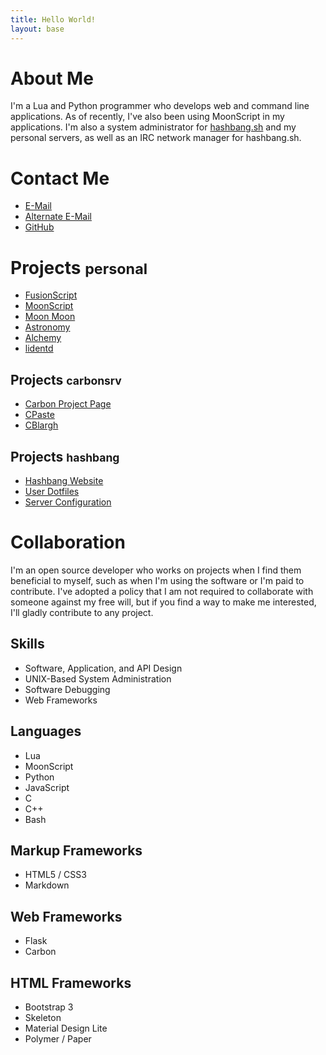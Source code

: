 ```yaml
---
title: Hello World!
layout: base
---
```


# About Me

I'm a Lua and Python programmer who develops web and command line applications.
As of recently, I've also been using MoonScript in my applications. I'm also
a system administrator for [hashbang.sh](https://hashbang.sh) and my personal
servers, as well as an IRC network manager for hashbang.sh.

# Contact Me

* [E-Mail](mailto:charles@hashbang.sh)
* [Alternate E-Mail](mailto:ryan@hashbang.sh)
* [GitHub](https://github.com/ChickenNuggers)

# Projects <small>personal</small>

 * [FusionScript](https;//github.com/ChickenNuggers/FusionScript)
 * [MoonScript](https://github.com/ChickenNuggers/moonscript)
 * [Moon Moon](https://github.com/ChickenNuggers/Moon-Moon)
 * [Astronomy](https://github.com/ChickenNuggers/Astronomy)
 * [Alchemy](https://github.com/ChickenNuggers/Alchemy)
 * [lidentd](https://github.com/ChickenNuggers/lidentd)

## Projects <small>carbonsrv</small>

 * [Carbon Project Page](https://github.com/carbonsrv)
 * [CPaste](https://github.com/carbonsrv/cpaste)
 * [CBlargh](https://github.com/carbonsrv/cblargh)

## Projects <small>hashbang</small>

 * [Hashbang Website](https://hashbang.sh)
 * [User Dotfiles](https://github.com/hashbang/dotfiles)
 * [Server Configuration](https://github.com/hashbang/shell-etc)

# Collaboration

I'm an open source developer who works on projects when I find them beneficial
to myself, such as when I'm using the software or I'm paid to contribute. I've
adopted a policy that I am not required to collaborate with someone against my
free will, but if you find a way to make me interested, I'll gladly contribute
to any project.

## Skills

 * Software, Application, and API Design
 * UNIX-Based System Administration
 * Software Debugging
 * Web Frameworks

## Languages

 * Lua
 * MoonScript
 * Python
 * JavaScript
 * C
 * C++
 * Bash

## Markup Frameworks

 * HTML5 / CSS3
 * Markdown

## Web Frameworks

 * Flask
 * Carbon

## HTML Frameworks

 * Bootstrap 3
 * Skeleton
 * Material Design Lite
 * Polymer / Paper
